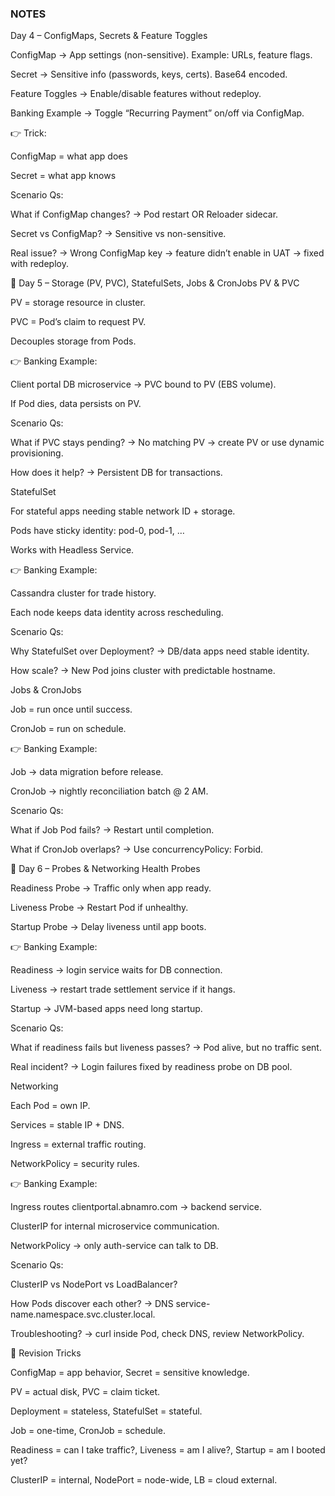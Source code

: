 ### NOTES ###


Day 4 – ConfigMaps, Secrets & Feature Toggles

ConfigMap → App settings (non-sensitive). Example: URLs, feature flags.

Secret → Sensitive info (passwords, keys, certs). Base64 encoded.

Feature Toggles → Enable/disable features without redeploy.

Banking Example → Toggle “Recurring Payment” on/off via ConfigMap.

👉 Trick:

ConfigMap = what app does

Secret = what app knows

Scenario Qs:

What if ConfigMap changes? → Pod restart OR Reloader sidecar.

Secret vs ConfigMap? → Sensitive vs non-sensitive.

Real issue? → Wrong ConfigMap key → feature didn’t enable in UAT → fixed with redeploy.

🔹 Day 5 – Storage (PV, PVC), StatefulSets, Jobs & CronJobs
PV & PVC

PV = storage resource in cluster.

PVC = Pod’s claim to request PV.

Decouples storage from Pods.

👉 Banking Example:

Client portal DB microservice → PVC bound to PV (EBS volume).

If Pod dies, data persists on PV.

Scenario Qs:

What if PVC stays pending? → No matching PV → create PV or use dynamic provisioning.

How does it help? → Persistent DB for transactions.

StatefulSet

For stateful apps needing stable network ID + storage.

Pods have sticky identity: pod-0, pod-1, …

Works with Headless Service.

👉 Banking Example:

Cassandra cluster for trade history.

Each node keeps data identity across rescheduling.

Scenario Qs:

Why StatefulSet over Deployment? → DB/data apps need stable identity.

How scale? → New Pod joins cluster with predictable hostname.

Jobs & CronJobs

Job = run once until success.

CronJob = run on schedule.

👉 Banking Example:

Job → data migration before release.

CronJob → nightly reconciliation batch @ 2 AM.

Scenario Qs:

What if Job Pod fails? → Restart until completion.

What if CronJob overlaps? → Use concurrencyPolicy: Forbid.

🔹 Day 6 – Probes & Networking
Health Probes

Readiness Probe → Traffic only when app ready.

Liveness Probe → Restart Pod if unhealthy.

Startup Probe → Delay liveness until app boots.

👉 Banking Example:

Readiness → login service waits for DB connection.

Liveness → restart trade settlement service if it hangs.

Startup → JVM-based apps need long startup.

Scenario Qs:

What if readiness fails but liveness passes? → Pod alive, but no traffic sent.

Real incident? → Login failures fixed by readiness probe on DB pool.

Networking

Each Pod = own IP.

Services = stable IP + DNS.

Ingress = external traffic routing.

NetworkPolicy = security rules.

👉 Banking Example:

Ingress routes clientportal.abnamro.com → backend service.

ClusterIP for internal microservice communication.

NetworkPolicy → only auth-service can talk to DB.

Scenario Qs:

ClusterIP vs NodePort vs LoadBalancer?

How Pods discover each other? → DNS service-name.namespace.svc.cluster.local.

Troubleshooting? → curl inside Pod, check DNS, review NetworkPolicy.

🧠 Revision Tricks

ConfigMap = app behavior, Secret = sensitive knowledge.

PV = actual disk, PVC = claim ticket.

Deployment = stateless, StatefulSet = stateful.

Job = one-time, CronJob = schedule.

Readiness = can I take traffic?, Liveness = am I alive?, Startup = am I booted yet?

ClusterIP = internal, NodePort = node-wide, LB = cloud external.


